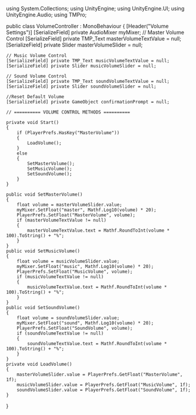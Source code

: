 using System.Collections;
using UnityEngine;
using UnityEngine.UI;
using UnityEngine.Audio;
using TMPro;

public class VolumeController : MonoBehaviour
{
    [Header("Volume Settings")]
    [SerializeField] private AudioMixer myMixer;
    // Master Volume Control
    [SerializeField] private TMP_Text masterVolumeTextValue = null;
    [SerializeField] private Slider masterVolumeSlider = null;

    // Music Volume Control
    [SerializeField] private TMP_Text musicVolumeTextValue = null;
    [SerializeField] private Slider musicVolumeSlider = null;

    // Sound Volume Control
    [SerializeField] private TMP_Text soundVolumeTextValue = null;
    [SerializeField] private Slider soundVolumeSlider = null;

    //Reset Default Volume
    [SerializeField] private GameObject confirmationPrompt = null;

    // ========== VOLUME CONTROL METHODS ==========

    private void Start()
    {
        if (PlayerPrefs.HasKey("MasterVolume"))
        {
            LoadVolume();
        }
        else
        {
            SetMasterVolume();
            SetMusicVolume();
            SetSoundVolume();
        }
    }

    public void SetMasterVolume()
    {
        float volume = masterVolumeSlider.value;
        myMixer.SetFloat("master", Mathf.Log10(volume) * 20);
        PlayerPrefs.SetFloat("MasterVolume", volume);
        if (masterVolumeTextValue != null)
        {
            masterVolumeTextValue.text = Mathf.RoundToInt(volume * 100).ToString() + "%";
        }
    }
    public void SetMusicVolume()
    {
        float volume = musicVolumeSlider.value;
        myMixer.SetFloat("music", Mathf.Log10(volume) * 20);
        PlayerPrefs.SetFloat("MusicVolume", volume);
        if (musicVolumeTextValue != null)
        {
            musicVolumeTextValue.text = Mathf.RoundToInt(volume * 100).ToString() + "%";
        }
    }
    public void SetSoundVolume()
    {
        float volume = soundVolumeSlider.value;
        myMixer.SetFloat("sound", Mathf.Log10(volume) * 20);
        PlayerPrefs.SetFloat("SoundVolume", volume);
        if (soundVolumeTextValue != null)
        {
            soundVolumeTextValue.text = Mathf.RoundToInt(volume * 100).ToString() + "%";
        }
    }
    private void LoadVolume()
    {
        masterVolumeSlider.value = PlayerPrefs.GetFloat("MasterVolume", 1f);
        musicVolumeSlider.value = PlayerPrefs.GetFloat("MusicVolume", 1f);
        soundVolumeSlider.value = PlayerPrefs.GetFloat("SoundVolume", 1f);
    }
}
